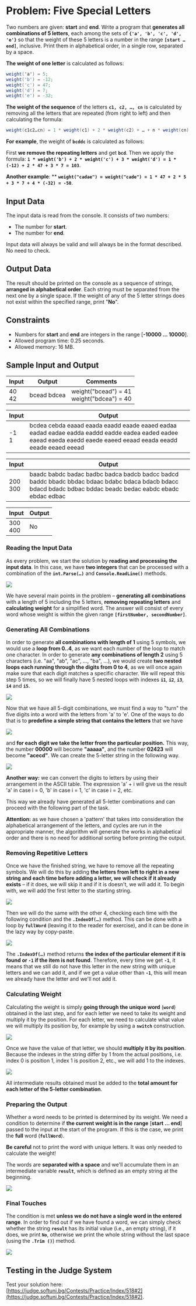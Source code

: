 # Problem: Five Special Letters

Two numbers are given: **start** and **end**. Write a program that **generates all combinations of 5 letters**, each among the sets of **`{'a', 'b', 'c', 'd', 'e'}`** so that the weight of these 5 letters is a number in the range **`[start … end]`**, inclusive. Print them in alphabetical order, in a single row, separated by a space.

**The weight of one letter** is calculated as follows:

```csharp 
weight('а') = 5;
weight('b') = -12;
weight('c') = 47;
weight('d') = 7;
weight('e') = -32;
```

**The weight of the sequence** of the letters **`c1, c2, …, cn`** is calculated by removing all the letters that are repeated (from right to left) and then calculating the formula:

```csharp 
weight(c1c2…cn) = 1 * weight(c1) + 2 * weight(c2) + … + n * weight(cn)
```

**For example**, the weight of **`bcddc`** is calculated as follows:

First **we remove the repeating letters** and get **`bcd`**. Then we apply the formula: **`1 * weight('b') + 2 * weight('c') + 3 * weight('d') = 1 * (-12) + 2 * 47 + 3 * 7 = 103`**.

**Another example**: ** **`weight("cadae") = weight("cade") = 1 * 47 + 2 * 5 + 3 * 7 + 4 * (-32) = -50`**.

## Input Data

The input data is read from the console. It consists of two numbers:
   * The number for **start**.
   * The number for **end**.

Input data will always be valid and will always be in the format described. No need to check.

## Output Data

The result should be printed on the console as a sequence of strings, **arranged in alphabetical order**. Each string must be separated from the next one by a single space. If the weight of any of the 5 letter strings does not exist within the specified range, print "**No**".

## Constraints

   * Numbers for **start** and **end** are integers in the range [**-10000 … 10000**].
   * Allowed program time: 0.25 seconds.
   * Allowed memory: 16 MB.

## Sample Input and Output

| Input | Output       | Comments             |
| ------ | ------------- | ---------------------- |
|40<br>42|bcead bdcea |weight("bcead") = 41<br>weight("bdcea") = 40|

| Input | Output         |
| ------ |---------------|
|-1<br>1| bcdea cebda eaaad eaada eaadd eaade eaaed eadaa eadad eadae eadda eaddd eadde eadea eaded eadee eaead eaeda eaedd eaede eaeed eeaad eeada eeadd eeade eeaed eeead|

| Input | Output      |
| ------ |------------|
|200<br>300|baadc babdc badac badbc badca badcb badcc badcd baddc bbadc bbdac bdaac bdabc bdaca bdacb bdacc bdacd bdadc bdbac bddac beadc bedac eabdc ebadc ebdac edbac|

| Input | Output  |
| ------ | -------- |
|300<br>400| No|

### Reading the Input Data

As every problem, we start the solution by **reading and processing the input data**. In this case, we have **two integers** that can be processed with a combination of the **`int.Parse(…)`** and **`Console.ReadLine()`** methods.

![](/assets/chapter-9-images/03.Five-special-letters-01.png)

We have several main points in the problem – **generating all combinations** with a length of 5 including the 5 letters, **removing repeating letters** and **calculating weight** for a simplified word. The answer will consist of every word whose weight is within the given range **`[firstNumber, secondNumber]`**.

### Generating All Combinations

In order to generate **all combinations with length of 1** using 5 symbols, we would use a **loop from 0..4**, as we want each number of the loop to match one character. In order to generate **any combinations of length 2** using 5 characters (i.e. "aa", "ab", "ac", …, "ba", …), we would create **two nested loops each running through the digits from 0 to 4**, as we will once again make sure that each digit matches a specific character. We will repeat this step 5 times, so we will finally have 5 nested loops with indexes **`i1`**, **`i2`**, **`i3`**, **`i4`** and **`i5`**.

![](/assets/chapter-9-images/03.Five-special-letters-02.png)

Now that we have all 5-digit combinations, we must find a way to "turn" the five digits into a word with the letters from 'a' to 'e'. One of the ways to do that is to **predefine a simple string that contains the letters** that we have

![](/assets/chapter-9-images/03.Five-special-letters-03.png)

and **for each digit we take the letter from the particular position.** This way, the number **00000** will become **"aaaaa"**, and the number **02423** will become **"acecd"**. We can create the 5-letter string in the following way.

![](/assets/chapter-9-images/03.Five-special-letters-04.png)

**Another way:** we can convert the digits to letters by using their arrangement in the ASCII table. The expression 'а' + i will give us the result 'a' in case i = 0, 'b' in case i = 1, 'c' in case i = 2, etc.

This way we already have generated all 5-letter combinations and can proceed with the following part of the task.

**Attention:** as we have chosen a 'pattern' that takes into consideration the alphabetical arrangement of the letters, and cycles are run in the appropriate manner, the algorithm will generate the works in alphabetical order and there is no need for additional sorting before printing the output.

### Removing Repetitive Letters

Once we have the finished string, we have to remove all the repeating symbols. We will do this by adding **the letters from left to right in a new string and each time before adding a letter, we will check if it already exists** – if it does, we will skip it and if it is doesn't, we will add it. To begin with, we will add the first letter to the starting string.

![](/assets/chapter-9-images/03.Five-special-letters-05.png)

Then we will do the same with the other 4, checking each time with the following condition and the **`.IndexOf(…)`** method. This can be done with a loop by **`fullWord`** (leaving it to the reader for exercise), and it can be done in the lazy way by copy-paste.

![](/assets/chapter-9-images/03.Five-special-letters-06.png)

The **`.IndexOf(…)`** method returns **the index of the particular element if it is found or `-1` if the item is not found**. Therefore, every time we get **`-1`**, it means that we still do not have this letter in the new string with unique letters and we can add it, and if we get a value other than **`-1`**, this will mean we already have the letter and we'll not add it.

### Calculating Weight

Calculating the weight is simply **going through the unique word** (**`word`**) obtained in the last step, and for each letter we need to take its weight and multiply it by the position. For each letter, we need to calculate what value we will multiply its position by, for example by using a **`switch`** construction.

![](/assets/chapter-9-images/03.Five-special-letters-07.png)

Once we have the value of that letter, we should **multiply it by its position**. Because the indexes in the string differ by 1 from the actual positions, i.e. index 0 is position 1, index 1 is position 2, etc., we will add 1 to the indexes.

![](/assets/chapter-9-images/03.Five-special-letters-08.png)

All intermediate results obtained must be added to the **total amount for each letter of the 5-letter combination**.

### Preparing the Output

Whether a word needs to be printed is determined by its weight. We need a condition to determine if **the current weight is in the range** [**start … end**] passed to the input at the start of the program. If this is the case, we print the **full** word (**`fullWord`**).

**Be careful** not to print the word with unique letters. It was only needed to calculate the weight!

The words are **separated with a space** and we'll accumulate them in an intermediate variable **`result`**, which is defined as an empty string at the beginning.

![](/assets/chapter-9-images/03.Five-special-letters-09.png)

### Final Touches

The condition is met **unless we do not have a single word in the entered range**. In order to find out if we have found a word, we can simply check whether the string **`result`** has its initial value (i.e., an empty string), if it does, we print **`No`**, otherwise we print the whole string without the last space (using the **`.Trim ()`**) method.

![](/assets/chapter-9-images/03.Five-special-letters-10.png)

## Testing in the Judge System

Test your solution here: [https://judge.softuni.bg/Contests/Practice/Index/518#2](https://judge.softuni.bg/Contests/Practice/Index/518#2).
